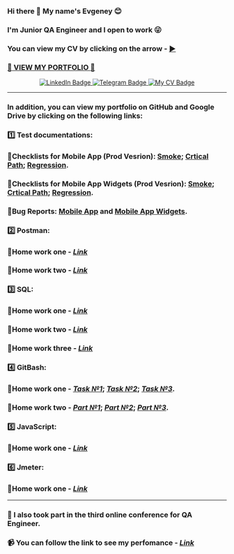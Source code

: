 ### Hi there 👋 My name's Evgeney :blush:
### I'm Junior QA Engineer and I open to work :stuck_out_tongue_winking_eye: 
### You can view my CV by clicking on the arrow - [:arrow_forward:](https://drive.google.com/file/d/1BEz73B1kRBmZm4aLa3ldOu7M661SrJRi/view?usp=share_link)
### [:arrow_down_small: VIEW MY PORTFOLIO :arrow_down_small:](https://github.com/EvgeneyKEO#in-addition-you-can-view-my-portfolio-on-github-and-google-drive-by-clicking-on-the-following-links)

<div id="badges" align="center">
  <a href="http://linkedin.com/in/kandyba-evgeney">
    <img src="https://img.shields.io/badge/LinkedIn-steelblue?style=for-the-badge&logo=linkedin&logoColor=white" alt="LinkedIn Badge"/>
  </a>
  <a href="https://t.me/vvs_moon">
    <img src="https://img.shields.io/badge/Telegram-steelblue?style=for-the-badge&logo=telegram&logoColor=white" alt="Telegram Badge"/>
  </a>
  <a href="https://drive.google.com/file/d/1BEz73B1kRBmZm4aLa3ldOu7M661SrJRi/view?usp=share_link">
    <img src="https://img.shields.io/badge/My CV-steelblue?style=for-the-badge&logo=internet&logoColor=white" alt="My CV Badge"/>
  </a>
</div>

___
### In addition, you can view my portfolio on GitHub and Google Drive by clicking on the following links:
### :one: Test documentations:
### 🔸Checklists for Mobile App (Prod Vesrion): [Smokе](https://docs.google.com/spreadsheets/d/18ytV0OAsYlJYjIoDi81GboPaq-nEO7IxCB57tpYulb8/edit#gid=1048996990); [Crtical Path](https://docs.google.com/spreadsheets/d/18ytV0OAsYlJYjIoDi81GboPaq-nEO7IxCB57tpYulb8/edit#gid=1372499893); [Regression](https://docs.google.com/spreadsheets/d/18ytV0OAsYlJYjIoDi81GboPaq-nEO7IxCB57tpYulb8/edit#gid=0).

### 🔸Checklists for Mobile App Widgets (Prod Vesrion): [Smokе](https://docs.google.com/spreadsheets/d/1gfX5z899m5hREeXdSLKp-C44XkXXxojA2O91NvNOEUM/edit#gid=0); [Crtical Path](https://docs.google.com/spreadsheets/d/1gfX5z899m5hREeXdSLKp-C44XkXXxojA2O91NvNOEUM/edit#gid=1415740746); [Regression](https://docs.google.com/spreadsheets/d/1gfX5z899m5hREeXdSLKp-C44XkXXxojA2O91NvNOEUM/edit#gid=1373078348).

### 🔸Bug Reports: [Mobile App](https://docs.google.com/spreadsheets/d/12G1pVsco2yrww5j1gfW0AvF8psEplvSRoSPC1x-fQcA/edit#gid=0) and [Mobile App Widgets](https://docs.google.com/spreadsheets/d/1gfX5z899m5hREeXdSLKp-C44XkXXxojA2O91NvNOEUM/edit#gid=1390548020).

### :two: Postman:
### 🔸Home work one - [*Link*](https://github.com/EvgeneyKEO/Postman#large_orange_diamond-postman_hw_1)
### 🔸Home work two - [*Link*](https://github.com/EvgeneyKEO/Postman#large_orange_diamond-postman_hw_2)
### :three: SQL:
### 🔸Home work one - [*Link*](https://github.com/EvgeneyKEO/SQL#large_orange_diamond-sql-hw-1)
### 🔸Home work two - [*Link*](https://github.com/EvgeneyKEO/SQL#large_orange_diamond-sql-hw-2)
### 🔸Home work three - [*Link*](https://github.com/EvgeneyKEO/SQL#large_orange_diamond-sql-hw-3)
### :four: GitBash:
### 🔸Home work one - [*Task №1*](https://github.com/EvgeneyKEO/GitBash_HW1#задание-1-linux-terminal-gitbash-commands); [*Task №2*](https://github.com/EvgeneyKEO/GitBash_HW1#задание-2---отправить-http-запрос-на-сервер); [*Task №3*](https://github.com/EvgeneyKEO/GitBash_HW1#задание-3---написать-скрипт-который-выполнит-автоматически-пункты-3-4-5-6-7-8-13).
### 🔸Home work two - [*Part №1*](https://github.com/EvgeneyKEO/JSON#large_orange_diamond-json); [*Part №2*](https://github.com/EvgeneyKEO/XML#large_orange_diamond-xml); [*Part №3*](https://github.com/EvgeneyKEO/TXT#large_orange_diamond-txt).
### :five: JavaScript:
### 🔸Home work one - [*Link*](https://github.com/EvgeneyKEO/JavaScript#large_orange_diamond-javascript_hw_1)
### :six: Jmeter: 
### 🔸Home work one - [*Link*](https://github.com/EvgeneyKEO/JMETER.git)
______________________
### :large_blue_diamond: I also took part in the third online conference for QA Engineer. 
### 📹 You can follow the link to see my perfomance - [*Link*](https://www.youtube.com/watch?t=2058&v=sW3vny7kt20&feature=youtu.be) 
